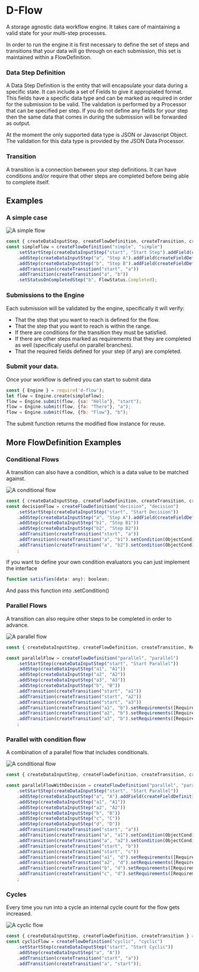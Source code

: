 # D-Flow
A storage agnostic data workflow engine. It takes care of maintaining a valid state for your multi-step processes.

In order to run the engine it is first necessary to define the set of steps and transitions that your data will go through on each submission, this set is maintained within a FlowDefinition.

### Data Step Definition
A Data Step Definition is the entity that will encapsulate your data during a specific state. 
It can include a set of Fields to give it appropiated format. This fields have a specific data type and can be marked as required in order for the submission to be valid. The validation is performed by a Processor that can be specified per step.
If you do not define any fields for your step then the same data that comes in during the submission will be forwarded as output.

At the moment the only supported data type is JSON or Javascript Object. The validation for this data type is provided by the JSON Data Processor.

### Transition

A transition is a connection between your step definitions. It can have conditions and/or require that other steps are completed before being able to complete itself.

## Examples

### A simple case

![A simple flow](https://vasquezruiz.com/pub/img/dflow/simple.png "Simple flow")

```javascript
const { createDataInputStep, createFlowDefinition, createTransition, createFieldDefinition, FlowStatus } = require('d-flow');
const simpleFlow = createFlowDefinition("simple", "simple")
    .setStartStep(createDataInputStep("start", "Start Step").addField(createFieldDefinition("sa", "string", "Start A")))
    .addStep(createDataInputStep("a", "Step A").addField(createFieldDefinition("fa", "number", "Field A")))
    .addStep(createDataInputStep("b", "Step B").addField(createFieldDefinition("fb", "string", "Field B")))
    .addTransition(createTransition("start", "a"))
    .addTransition(createTransition("a", "b"))
    .setStatusOnCompletedStep("b", FlowStatus.Completed);
```

### Submissions to the Engine
Each submission will be validated by the engine, specifically it will verify:
- That the step that you want to reach is defined for the flow.
- That the step that you want to reach is within the range.
- If there are conditions for the transition they must be satisfied.
- If there are other steps marked as requirements that they are completed as well (specificaly useful on parallel branches).
- That the required fields defined for your step (if any) are completed.


### Submit your data.
Once your workflow is defined you can start to submit data

```javascript
const { Engine } = require('d-flow');
let flow = Engine.create(simpleFlow);
flow = Engine.submit(flow, {sa: "Hello"}, "start");
flow = Engine.submit(flow, {fa: "There"}, "a");
flow = Engine.submit(flow, {fb: "Flow"}, "b");
```

The submit function returns the modified flow instance for reuse.

## More FlowDefinition Examples

### Conditional Flows

A transition can also have a condition, which is a data value to be matched against.

![A conditional flow](https://vasquezruiz.com/pub/img/dflow/condition.png "Conditional flow")
```javascript
const { createDataInputStep, createFlowDefinition, createTransition, createFieldDefinition, ObjectConditions} = require('d-flow');
const decisionFlow = createFlowDefinition("decision", "decision")
    .setStartStep(createDataInputStep("start", "Start Decision"))
    .addStep(createDataInputStep("a", "Step A").addField(createFieldDefinition("fa", "number", "Field A")))
    .addStep(createDataInputStep("b1", "Step B1"))
    .addStep(createDataInputStep("b2", "Step B2"))
    .addTransition(createTransition("start", "a"))
    .addTransition(createTransition("a", "b1").setCondition(ObjectConditions.equals("fa", 10)))
    .addTransition(createTransition("a", "b2").setCondition(ObjectConditions.equals("fa", 20)))
    ;
```
If you want to define your own condition evaluators you can just implement the interface
```javascript
function satisfies(data: any): boolean;
```
And pass this function into .setCondition()

### Parallel Flows

A transition can also require other steps to be completed in order to advance.

![A parallel flow](https://vasquezruiz.com/pub/img/dflow/parallel.png "Parallel flow")
```javascript
const { createDataInputStep, createFlowDefinition, createTransition, Requirements} = require('d-flow');

const parallelFlow = createFlowDefinition("parallel", "parallel")
    .setStartStep(createDataInputStep("start", "Start Parallel"))
    .addStep(createDataInputStep("a1", "A1"))
    .addStep(createDataInputStep("a2", "A2"))
    .addStep(createDataInputStep("a3", "A3"))
    .addStep(createDataInputStep("b", "B"))
    .addTransition(createTransition("start", "a1"))
    .addTransition(createTransition("start", "a2"))
    .addTransition(createTransition("start", "a3"))
    .addTransition(createTransition("a1", "b").setRequirements([Requirements.requiresAll(["a2", "a3"])]))
    .addTransition(createTransition("a2", "b").setRequirements([Requirements.requiresAll(["a1", "a3"])]))
    .addTransition(createTransition("a3", "b").setRequirements([Requirements.requiresAll(["a2", "a1"])]))
    ;
```

### Parallel with condition flow

A combination of a parallel flow that includes conditionals.

![A conditional flow](https://vasquezruiz.com/pub/img/dflow/parallel-condition.png "Parallel Conditional flow")

```javascript
const { createDataInputStep, createFlowDefinition, createTransition, createFieldDefinition, ObjectConditions, Requirements} = require('d-flow');

const parallelFlowWithDecision = createFlowDefinition("parallel", "parallel")
    .setStartStep(createDataInputStep("start", "Start Parallel"))
    .addStep(createDataInputStep("a", "A").addField(createFieldDefinition("fa", "number", "Field A")))
    .addStep(createDataInputStep("a1", "A1"))
    .addStep(createDataInputStep("a2", "A2"))
    .addStep(createDataInputStep("b", "B"))
    .addStep(createDataInputStep("c", "C"))
    .addStep(createDataInputStep("d", "D"))
    .addTransition(createTransition("start", "a"))
    .addTransition(createTransition("a", "a1").setCondition(ObjectConditions.equals("fa", 10)))
    .addTransition(createTransition("a", "a2").setCondition(ObjectConditions.equals("fa", 20)))
    .addTransition(createTransition("start", "b"))
    .addTransition(createTransition("start", "c"))
    .addTransition(createTransition("a1", "d").setRequirements([Requirements.requiresAll(["b", "c"])]))
    .addTransition(createTransition("a2", "d").setRequirements([Requirements.requiresAll(["b", "c"])]))
    .addTransition(createTransition("b", "d").setRequirements([Requirements.requiresAny(["a2", "a1"]), Requirements.requiresAll(["c"])]))
    .addTransition(createTransition("c", "d").setRequirements([Requirements.requiresAny(["a2", "a1"]), Requirements.requiresAll(["b"])]))
    ;
```

### Cycles

Every time you run into a cycle an internal cycle count for the flow gets increased.

![A cyclic flow](https://vasquezruiz.com/pub/img/dflow/cycle.png "Cyclic flow")

```javascript
const { createDataInputStep, createFlowDefinition, createTransition } = require('d-flow');
const cyclicFlow = createFlowDefinition("cyclic", "cyclic")
    .setStartStep(createDataInputStep("start", "Start Cyclic"))
    .addStep(createDataInputStep("a", "A"))
    .addTransition(createTransition("start", "a"))
    .addTransition(createTransition("a", "start"));
```